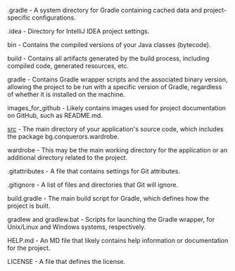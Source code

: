 .gradle - A system directory for Gradle containing cached data and project-specific configurations.

.idea - Directory for IntelliJ IDEA project settings.

bin - Contains the compiled versions of your Java classes (bytecode).

build - Contains all artifacts generated by the build process, including compiled code, generated resources, etc.

gradle - Contains Gradle wrapper scripts and the associated binary version, allowing the project to be run with a specific version of Gradle, regardless of whether it is installed on the machine.

images_for_github - Likely contains images used for project documentation on GitHub, such as README.md.

[src](src.md) - The main directory of your application's source code, which includes the package bg.conquerors.wardrobe.

wardrobe - This may be the main working directory for the application or an additional directory related to the project.

.gitattributes - A file that contains settings for Git attributes.

.gitignore - A list of files and directories that Git will ignore.

build.gradle - The main build script for Gradle, which defines how the project is built.

gradlew and gradlew.bat - Scripts for launching the Gradle wrapper, for Unix/Linux and Windows systems, respectively.

HELP.md - An MD file that likely contains help information or documentation for the project.

LICENSE - A file that defines the license.